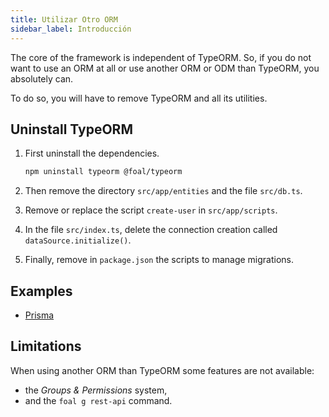 ```yaml
---
title: Utilizar Otro ORM
sidebar_label: Introducción
---
```


The core of the framework is independent of TypeORM. So, if you do not want to use an ORM at all or use another ORM or ODM than TypeORM, you absolutely can.

To do so, you will have to remove TypeORM and all its utilities.

## Uninstall TypeORM

1. First uninstall the dependencies.

    ```bash
    npm uninstall typeorm @foal/typeorm
    ```

2. Then remove the directory `src/app/entities` and the file `src/db.ts`.

3. Remove or replace the script `create-user` in `src/app/scripts`.

4. In the file `src/index.ts`, delete the connection creation called `dataSource.initialize()`.

5. Finally, remove in `package.json` the scripts to manage migrations.

## Examples

- [Prisma](./prisma.md)

## Limitations

When using another ORM than TypeORM some features are not available:
- the *Groups & Permissions* system,
- and the `foal g rest-api` command.